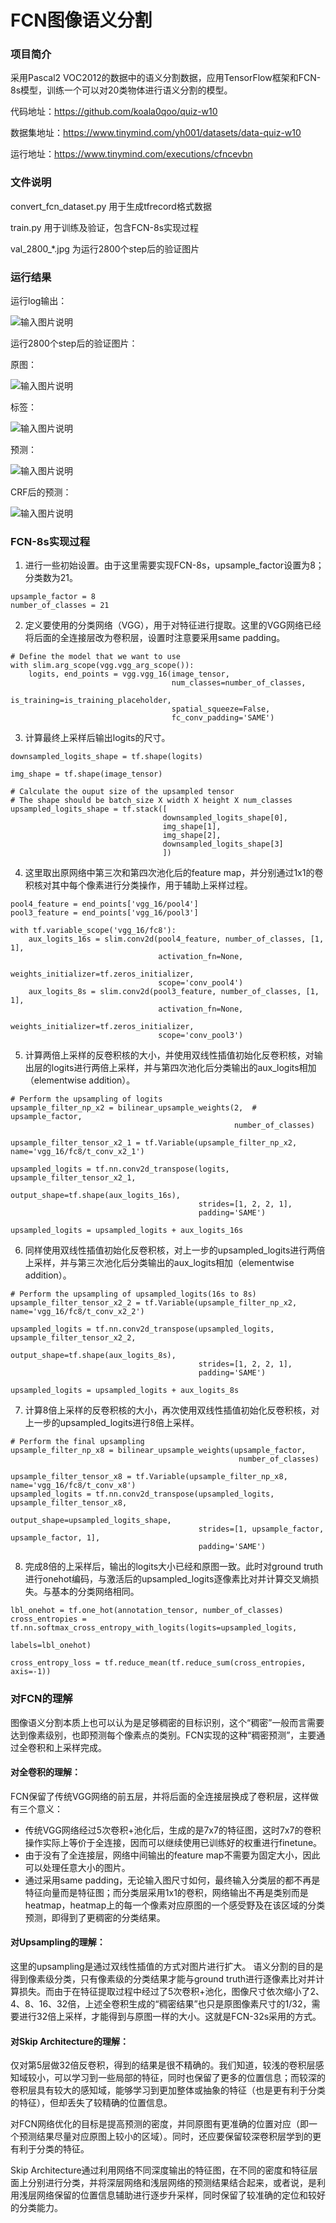 # FCN图像语义分割


### 项目简介
采用Pascal2 VOC2012的数据中的语义分割数据，应用TensorFlow框架和FCN-8s模型，训练一个可以对20类物体进行语义分割的模型。

代码地址：https://github.com/koala0qoo/quiz-w10

数据集地址：https://www.tinymind.com/yh001/datasets/data-quiz-w10

运行地址：https://www.tinymind.com/executions/cfncevbn

### 文件说明
convert_fcn_dataset.py 用于生成tfrecord格式数据

train.py 用于训练及验证，包含FCN-8s实现过程

val_2800_*.jpg 为运行2800个step后的验证图片

### 运行结果
运行log输出：

![输入图片说明](https://github.com/koala0qoo/img/blob/master/log_w10.png?raw=true "在这里输入图片标题")

运行2800个step后的验证图片：

原图：

![输入图片说明](https://github.com/koala0qoo/img/blob/master/val_2800_img.jpg?raw=true)

标签：

![输入图片说明](https://github.com/koala0qoo/img/blob/master/val_2800_annotation.jpg?raw=true "在这里输入图片标题")

预测：

![输入图片说明](https://github.com/koala0qoo/img/blob/master/val_2800_prediction.jpg?raw=true "在这里输入图片标题")

CRF后的预测：

![输入图片说明](https://github.com/koala0qoo/img/blob/master/val_2800_prediction_crfed.jpg?raw=true "在这里输入图片标题")

### FCN-8s实现过程
1. 进行一些初始设置。由于这里需要实现FCN-8s，upsample_factor设置为8；分类数为21。
```
upsample_factor = 8
number_of_classes = 21
```

2. 定义要使用的分类网络（VGG），用于对特征进行提取。这里的VGG网络已经将后面的全连接层改为卷积层，设置时注意要采用same padding。
```
# Define the model that we want to use
with slim.arg_scope(vgg.vgg_arg_scope()):
    logits, end_points = vgg.vgg_16(image_tensor,
                                    num_classes=number_of_classes,
                                    is_training=is_training_placeholder,
                                    spatial_squeeze=False,
                                    fc_conv_padding='SAME')
```
3. 计算最终上采样后输出logits的尺寸。
```
downsampled_logits_shape = tf.shape(logits)

img_shape = tf.shape(image_tensor)

# Calculate the ouput size of the upsampled tensor
# The shape should be batch_size X width X height X num_classes
upsampled_logits_shape = tf.stack([
                                  downsampled_logits_shape[0],
                                  img_shape[1],
                                  img_shape[2],
                                  downsampled_logits_shape[3]
                                  ])
```
4. 这里取出原网络中第三次和第四次池化后的feature map，并分别通过1x1的卷积核对其中每个像素进行分类操作，用于辅助上采样过程。
```
pool4_feature = end_points['vgg_16/pool4']
pool3_feature = end_points['vgg_16/pool3']

with tf.variable_scope('vgg_16/fc8'):
    aux_logits_16s = slim.conv2d(pool4_feature, number_of_classes, [1, 1],
                                 activation_fn=None,
                                 weights_initializer=tf.zeros_initializer,
                                 scope='conv_pool4')
    aux_logits_8s = slim.conv2d(pool3_feature, number_of_classes, [1, 1],
                                 activation_fn=None,
                                 weights_initializer=tf.zeros_initializer,
                                 scope='conv_pool3')
```
5. 计算两倍上采样的反卷积核的大小，并使用双线性插值初始化反卷积核，对输出层的logits进行两倍上采样，并与第四次池化后分类输出的aux_logits相加（elementwise addition）。
```
# Perform the upsampling of logits
upsample_filter_np_x2 = bilinear_upsample_weights(2,  # upsample_factor,
                                                  number_of_classes)

upsample_filter_tensor_x2_1 = tf.Variable(upsample_filter_np_x2, name='vgg_16/fc8/t_conv_x2_1')

upsampled_logits = tf.nn.conv2d_transpose(logits, upsample_filter_tensor_x2_1,
                                          output_shape=tf.shape(aux_logits_16s),
                                          strides=[1, 2, 2, 1],
                                          padding='SAME')

upsampled_logits = upsampled_logits + aux_logits_16s
```
6. 同样使用双线性插值初始化反卷积核，对上一步的upsampled_logits进行两倍上采样，并与第三次池化后分类输出的aux_logits相加（elementwise addition）。
```
# Perform the upsampling of upsampled_logits(16s to 8s)
upsample_filter_tensor_x2_2 = tf.Variable(upsample_filter_np_x2, name='vgg_16/fc8/t_conv_x2_2')

upsampled_logits = tf.nn.conv2d_transpose(upsampled_logits, upsample_filter_tensor_x2_2,
                                          output_shape=tf.shape(aux_logits_8s),
                                          strides=[1, 2, 2, 1],
                                          padding='SAME')

upsampled_logits = upsampled_logits + aux_logits_8s
```
7. 计算8倍上采样的反卷积核的大小，再次使用双线性插值初始化反卷积核，对上一步的upsampled_logits进行8倍上采样。
```
# Perform the final upsampling
upsample_filter_np_x8 = bilinear_upsample_weights(upsample_factor,
                                                   number_of_classes)

upsample_filter_tensor_x8 = tf.Variable(upsample_filter_np_x8, name='vgg_16/fc8/t_conv_x8')
upsampled_logits = tf.nn.conv2d_transpose(upsampled_logits, upsample_filter_tensor_x8,
                                          output_shape=upsampled_logits_shape,
                                          strides=[1, upsample_factor, upsample_factor, 1],
                                          padding='SAME')
```
8. 完成8倍的上采样后，输出的logits大小已经和原图一致。此时对ground truth进行onehot编码，与激活后的upsampled_logits逐像素比对并计算交叉熵损失。与基本的分类网络相同。
```
lbl_onehot = tf.one_hot(annotation_tensor, number_of_classes)
cross_entropies = tf.nn.softmax_cross_entropy_with_logits(logits=upsampled_logits,
                                                          labels=lbl_onehot)

cross_entropy_loss = tf.reduce_mean(tf.reduce_sum(cross_entropies, axis=-1))
```


### 对FCN的理解
图像语义分割本质上也可以认为是足够稠密的目标识别，这个“稠密”一般而言需要达到像素级别，也即预测每个像素点的类别。FCN实现的这种“稠密预测”，主要通过全卷积和上采样完成。

#### 对全卷积的理解：

FCN保留了传统VGG网络的前五层，并将后面的全连接层换成了卷积层，这样做有三个意义：
- 传统VGG网络经过5次卷积+池化后，生成的是7x7的特征图，这时7x7的卷积操作实际上等价于全连接，因而可以继续使用已训练好的权重进行finetune。
- 由于没有了全连接层，网络中间输出的feature map不需要为固定大小，因此可以处理任意大小的图片。
- 通过采用same padding，无论输入图尺寸如何，最终输入分类层的都不再是特征向量而是特征图；而分类层采用1x1的卷积，网络输出不再是类别而是 heatmap，heatmap上的每一个像素对应原图的一个感受野及在该区域的分类预测，即得到了更稠密的分类结果。

#### 对Upsampling的理解：

这里的upsampling是通过双线性插值的方式对图片进行扩大。
语义分割的目的是得到像素级分类，只有像素级的分类结果才能与ground truth进行逐像素比对并计算损失。而由于在特征提取过程中经过了5次卷积+池化，图像尺寸依次缩小了2、4、8、16、32倍，上述全卷积生成的“稠密结果”也只是原图像素尺寸的1/32，需要进行32倍上采样，才能得到与原图一样的大小。这就是FCN-32s采用的方式。

#### 对Skip Architecture的理解：

仅对第5层做32倍反卷积，得到的结果是很不精确的。我们知道，较浅的卷积层感知域较小，可以学习到一些局部的特征，同时也保留了更多的位置信息；而较深的卷积层具有较大的感知域，能够学习到更加整体或抽象的特征（也是更有利于分类的特征），但却丢失了较精确的位置信息。

对FCN网络优化的目标是提高预测的密度，并同原图有更准确的位置对应（即一个预测结果尽量对应原图上较小的区域）。同时，还应要保留较深卷积层学到的更有利于分类的特征。

Skip Architecture通过利用网络不同深度输出的特征图，在不同的密度和特征层面上分别进行分类，并将深层网络和浅层网络的预测结果结合起来，或者说，是利用浅层网络保留的位置信息辅助进行逐步升采样，同时保留了较准确的定位和较好的分类能力。
